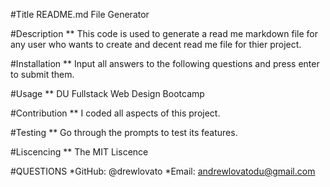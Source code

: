 
  #Title
  README.md File Generator

  #Description
  ** This code is used to generate a read me markdown file for any user who wants to create and decent read me file for thier project.

  #Installation
  ** Input all answers to the following questions and press enter to submit them.

  #Usage
  ** DU Fullstack Web Design Bootcamp

  #Contribution
  ** I coded all aspects of this project.

  #Testing
  ** Go through the prompts to test its features.

  #Liscencing
  ** The MIT Liscence

  #QUESTIONS
  *GitHub: @drewlovato
  *Email: andrewlovatodu@gmail.com